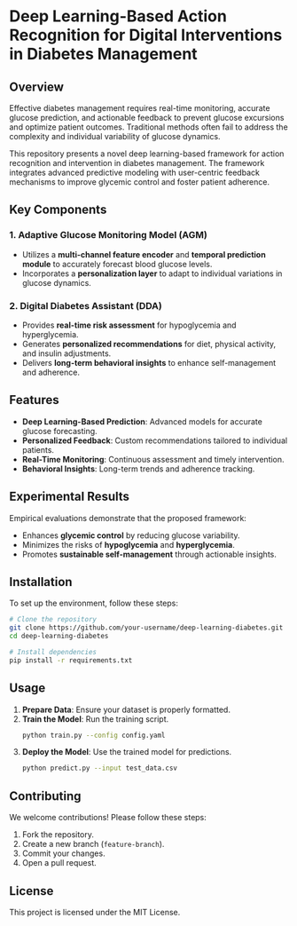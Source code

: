 # Deep Learning-Based Action Recognition for Digital Interventions in Diabetes Management

## Overview
Effective diabetes management requires real-time monitoring, accurate glucose prediction, and actionable feedback to prevent glucose excursions and optimize patient outcomes. Traditional methods often fail to address the complexity and individual variability of glucose dynamics. 

This repository presents a novel deep learning-based framework for action recognition and intervention in diabetes management. The framework integrates advanced predictive modeling with user-centric feedback mechanisms to improve glycemic control and foster patient adherence.

## Key Components
### 1. Adaptive Glucose Monitoring Model (AGM)
- Utilizes a **multi-channel feature encoder** and **temporal prediction module** to accurately forecast blood glucose levels.
- Incorporates a **personalization layer** to adapt to individual variations in glucose dynamics.

### 2. Digital Diabetes Assistant (DDA)
- Provides **real-time risk assessment** for hypoglycemia and hyperglycemia.
- Generates **personalized recommendations** for diet, physical activity, and insulin adjustments.
- Delivers **long-term behavioral insights** to enhance self-management and adherence.

## Features
- **Deep Learning-Based Prediction**: Advanced models for accurate glucose forecasting.
- **Personalized Feedback**: Custom recommendations tailored to individual patients.
- **Real-Time Monitoring**: Continuous assessment and timely intervention.
- **Behavioral Insights**: Long-term trends and adherence tracking.

## Experimental Results
Empirical evaluations demonstrate that the proposed framework:
- Enhances **glycemic control** by reducing glucose variability.
- Minimizes the risks of **hypoglycemia** and **hyperglycemia**.
- Promotes **sustainable self-management** through actionable insights.

## Installation
To set up the environment, follow these steps:
```bash
# Clone the repository
git clone https://github.com/your-username/deep-learning-diabetes.git
cd deep-learning-diabetes

# Install dependencies
pip install -r requirements.txt
```

## Usage
1. **Prepare Data**: Ensure your dataset is properly formatted.
2. **Train the Model**: Run the training script.
   ```bash
   python train.py --config config.yaml
   ```
3. **Deploy the Model**: Use the trained model for predictions.
   ```bash
   python predict.py --input test_data.csv
   ```

## Contributing
We welcome contributions! Please follow these steps:
1. Fork the repository.
2. Create a new branch (`feature-branch`).
3. Commit your changes.
4. Open a pull request.

## License
This project is licensed under the MIT License.
